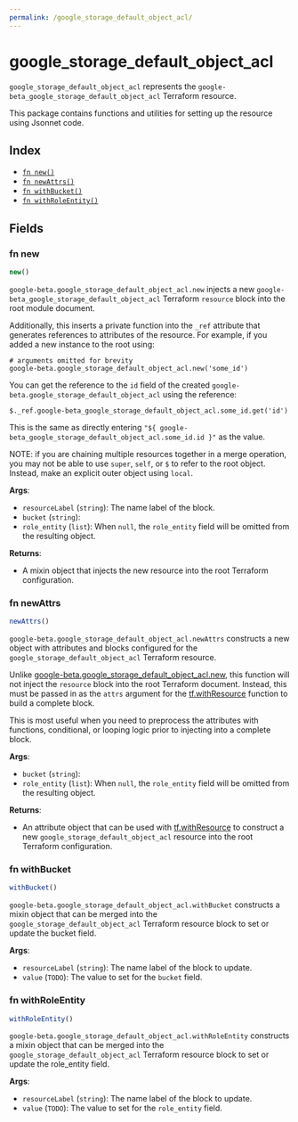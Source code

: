 ```yaml
---
permalink: /google_storage_default_object_acl/
---
```


# google_storage_default_object_acl

`google_storage_default_object_acl` represents the `google-beta_google_storage_default_object_acl` Terraform resource.



This package contains functions and utilities for setting up the resource using Jsonnet code.


## Index

* [`fn new()`](#fn-new)
* [`fn newAttrs()`](#fn-newattrs)
* [`fn withBucket()`](#fn-withbucket)
* [`fn withRoleEntity()`](#fn-withroleentity)

## Fields

### fn new

```ts
new()
```


`google-beta.google_storage_default_object_acl.new` injects a new `google-beta_google_storage_default_object_acl` Terraform `resource`
block into the root module document.

Additionally, this inserts a private function into the `_ref` attribute that generates references to attributes of the
resource. For example, if you added a new instance to the root using:

    # arguments omitted for brevity
    google-beta.google_storage_default_object_acl.new('some_id')

You can get the reference to the `id` field of the created `google-beta.google_storage_default_object_acl` using the reference:

    $._ref.google-beta_google_storage_default_object_acl.some_id.get('id')

This is the same as directly entering `"${ google-beta_google_storage_default_object_acl.some_id.id }"` as the value.

NOTE: if you are chaining multiple resources together in a merge operation, you may not be able to use `super`, `self`,
or `$` to refer to the root object. Instead, make an explicit outer object using `local`.

**Args**:
  - `resourceLabel` (`string`): The name label of the block.
  - `bucket` (`string`): 
  - `role_entity` (`list`):  When `null`, the `role_entity` field will be omitted from the resulting object.

**Returns**:
- A mixin object that injects the new resource into the root Terraform configuration.


### fn newAttrs

```ts
newAttrs()
```


`google-beta.google_storage_default_object_acl.newAttrs` constructs a new object with attributes and blocks configured for the `google_storage_default_object_acl`
Terraform resource.

Unlike [google-beta.google_storage_default_object_acl.new](#fn-googlestoragedefaultobjectaclnew), this function will not inject the `resource`
block into the root Terraform document. Instead, this must be passed in as the `attrs` argument for the
[tf.withResource](https://github.com/tf-libsonnet/core/tree/main/docs#fn-withresource) function to build a complete block.

This is most useful when you need to preprocess the attributes with functions, conditional, or looping logic prior to
injecting into a complete block.

**Args**:
  - `bucket` (`string`): 
  - `role_entity` (`list`):  When `null`, the `role_entity` field will be omitted from the resulting object.

**Returns**:
  - An attribute object that can be used with [tf.withResource](https://github.com/tf-libsonnet/core/tree/main/docs#fn-withresource) to construct a new `google_storage_default_object_acl` resource into the root Terraform configuration.


### fn withBucket

```ts
withBucket()
```

`google-beta.google_storage_default_object_acl.withBucket` constructs a mixin object that can be merged into the `google_storage_default_object_acl`
Terraform resource block to set or update the bucket field.



**Args**:
  - `resourceLabel` (`string`): The name label of the block to update.
  - `value` (`TODO`): The value to set for the `bucket` field.


### fn withRoleEntity

```ts
withRoleEntity()
```

`google-beta.google_storage_default_object_acl.withRoleEntity` constructs a mixin object that can be merged into the `google_storage_default_object_acl`
Terraform resource block to set or update the role_entity field.



**Args**:
  - `resourceLabel` (`string`): The name label of the block to update.
  - `value` (`TODO`): The value to set for the `role_entity` field.
